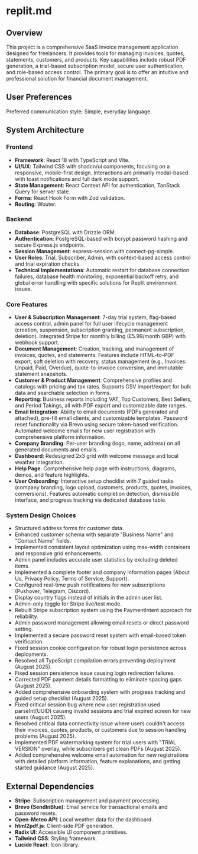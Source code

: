 # replit.md

## Overview
This project is a comprehensive SaaS invoice management application designed for freelancers. It provides tools for managing invoices, quotes, statements, customers, and products. Key capabilities include robust PDF generation, a trial-based subscription model, secure user authentication, and role-based access control. The primary goal is to offer an intuitive and professional solution for financial document management.

## User Preferences
Preferred communication style: Simple, everyday language.

## System Architecture
### Frontend
- **Framework**: React 18 with TypeScript and Vite.
- **UI/UX**: Tailwind CSS with shadcn/ui components, focusing on a responsive, mobile-first design. Interactions are primarily modal-based with toast notifications and full dark mode support.
- **State Management**: React Context API for authentication, TanStack Query for server state.
- **Forms**: React Hook Form with Zod validation.
- **Routing**: Wouter.

### Backend
- **Database**: PostgreSQL with Drizzle ORM.
- **Authentication**: PostgreSQL-based with bcrypt password hashing and secure Express.js endpoints.
- **Session Management**: express-session with connect-pg-simple.
- **User Roles**: Trial, Subscriber, Admin, with context-based access control and trial expiration checks.
- **Technical Implementations**: Automatic restart for database connection failures, database health monitoring, exponential backoff retry, and global error handling with specific solutions for Replit environment issues.

### Core Features
- **User & Subscription Management**: 7-day trial system, flag-based access control, admin panel for full user lifecycle management (creation, suspension, subscription granting, permanent subscription, deletion). Integrated Stripe for monthly billing (£5.99/month GBP) with webhook support.
- **Document Management**: Creation, tracking, and management of invoices, quotes, and statements. Features include HTML-to-PDF export, soft deletion with recovery, status management (e.g., Invoices: Unpaid, Paid, Overdue), quote-to-invoice conversion, and immutable statement snapshots.
- **Customer & Product Management**: Comprehensive profiles and catalogs with pricing and tax rates. Supports CSV import/export for bulk data and searchable selection in forms.
- **Reporting**: Business reports including VAT, Top Customers, Best Sellers, and Period Takings, all with PDF export and customizable date ranges.
- **Email Integration**: Ability to email documents (PDFs generated and attached), pre-fill email clients, and customizable templates. Password reset functionality via Brevo using secure token-based verification. Automated welcome emails for new user registration with comprehensive platform information.
- **Company Branding**: Per-user branding (logo, name, address) on all generated documents and emails.
- **Dashboard**: Redesigned 2x3 grid with welcome message and local weather integration.
- **Help Page**: Comprehensive help page with instructions, diagrams, demos, and feature highlights.
- **User Onboarding**: Interactive setup checklist with 7 guided tasks (company branding, logo upload, customers, products, quotes, invoices, conversions). Features automatic completion detection, dismissible interface, and progress tracking via dedicated database table.

### System Design Choices
- Structured address forms for customer data.
- Enhanced customer schema with separate "Business Name" and "Contact Name" fields.
- Implemented consistent layout optimization using max-width containers and responsive grid enhancements.
- Admin panel includes accurate user statistics by excluding deleted items.
- Implemented a complete footer and company information pages (About Us, Privacy Policy, Terms of Service, Support).
- Configured real-time push notifications for new subscriptions (Pushover, Telegram, Discord).
- Display country flags instead of initials in the admin user list.
- Admin-only toggle for Stripe live/test mode.
- Rebuilt Stripe subscription system using the PaymentIntent approach for reliability.
- Admin password management allowing email resets or direct password setting.
- Implemented a secure password reset system with email-based token verification.
- Fixed session cookie configuration for robust login persistence across deployments.
- Resolved all TypeScript compilation errors preventing deployment (August 2025).
- Fixed session persistence issue causing login redirection failures.
- Corrected PDF payment details formatting to eliminate spacing gaps (August 2025).
- Added comprehensive onboarding system with progress tracking and guided setup checklist (August 2025).
- Fixed critical session bug where new user registration used parseInt(UUID) causing invalid sessions and trial expired screen for new users (August 2025).
- Resolved critical data connectivity issue where users couldn't access their invoices, quotes, products, or customers due to session handling problems (August 2025).
- Implemented PDF watermarking system for trial users with "TRIAL VERSION" overlay, while subscribers get clean PDFs (August 2025).
- Added comprehensive welcome email automation for new registrations with detailed platform information, feature explanations, and getting started guidance (August 2025).

## External Dependencies
- **Stripe**: Subscription management and payment processing.
- **Brevo (SendInBlue)**: Email service for transactional emails and password resets.
- **Open-Meteo API**: Local weather data for the dashboard.
- **html2pdf.js**: Client-side PDF generation.
- **Radix UI**: Accessible UI component primitives.
- **Tailwind CSS**: Styling framework.
- **Lucide React**: Icon library.